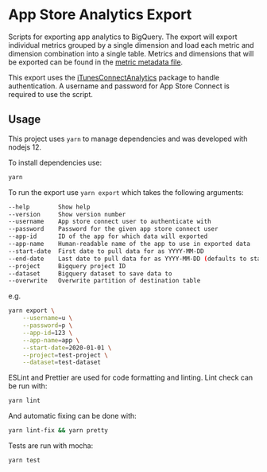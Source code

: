 # App Store Analytics Export

Scripts for exporting app analytics to BigQuery.
The export will export individual metrics grouped by a single dimension and load each
metric and dimension combination into a single table.
Metrics and dimensions that will be exported can be found in the 
[metric metadata file](analytics_export/tableMetadata.js).

This export uses the 
[iTunesConnectAnalytics](https://github.com/JanHalozan/iTunesConnectAnalytics) package to handle authentication.
A username and password for App Store Connect is required to use the script. 

## Usage

This project uses `yarn` to manage dependencies and was developed with nodejs 12.

To install dependencies use:
```sh
yarn
```

To run the export use `yarn export` which takes the following arguments:
```sh
--help        Show help                                                 [boolean]
--version     Show version number                                       [boolean]
--username    App store connect user to authenticate with               [required]
--password    Password for the given app store connect user             [required]
--app-id      ID of the app for which data will exported                [required]
--app-name    Human-readable name of the app to use in exported data    [required]
--start-date  First date to pull data for as YYYY-MM-DD                 [required]
--end-date    Last date to pull data for as YYYY-MM-DD (defaults to start-date if not given)
--project     Bigquery project ID                                       [required]
--dataset     Bigquery dataset to save data to                          [default: "apple_app_store"]
--overwrite   Overwrite partition of destination table
```

e.g.
```sh
yarn export \
    --username=u \
    --password=p \
    --app-id=123 \
    --app-name=app \
    --start-date=2020-01-01 \
    --project=test-project \
    --dataset=test-dataset
```

ESLint and Prettier are used for code formatting and linting.
Lint check can be run with:
```sh
yarn lint
```
And automatic fixing can be done with:
```sh
yarn lint-fix && yarn pretty
```

Tests are run with mocha:
```sh
yarn test
```